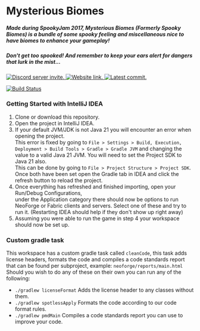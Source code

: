 <h1>Mysterious Biomes</h1>
<h5>Made during SpookyJam 2017, Mysterious Biomes (Formerly Spooky Biomes) is a bundle of some spooky feeling and miscellaneous nice to have biomes to enhance your gameplay!</h5>
<h5>Don't get too spooked! And remember to keep your ears alert for dangers that lurk in the mist...</h5>

<a href="https://discord.tophatcat.dev">
    <img src="https://img.shields.io/badge/Discord-CattusMods-brightgreen.svg?style=flat&logo=Discord" alt="Discord server invite."/>
</a>

<a href="https://tophatcat.dev/">
    <img src="https://img.shields.io/badge/Website-tophatcat.dev-brightgreen.svg?style=flat" alt="Website link."/>
</a>

<a href="https://github.com/kiris-mods/mysterious-biomes/commits/dev">
    <img src="https://img.shields.io/github/last-commit/kiris-mods/mysterious-biomes.svg" alt="Latest commit.">
</a>

[![Build Status](https://github.com/kiris-mods/mysterious-biomes/actions/workflows/build_status.yml/badge.svg)](https://github.com/kiris-mods/mysterious-biomes/actions/workflows/build_status.yml)

### Getting Started with IntelliJ IDEA

1. Clone or download this repository.
2. Open the project in IntelliJ IDEA.
3. If your default JVM/JDK is not Java 21 you will encounter an error when opening the project.  
   This error is fixed by going to `File > Settings > Build, Execution, Deployment > Build Tools > Gradle > Gradle JVM`
   and changing the value to a valid Java 21 JVM. You will need to set the Project SDK to Java 21 also.  
   This can be done by going to `File > Project Structure > Project SDK`.  
   Once both have been set open the Gradle tab in IDEA and click the refresh button to reload the project.
4. Once everything has refreshed and finished importing, open your Run/Debug Configurations,  
   under the Application category there should now be options to run NeoForge or Fabric clients and servers. Select one of these and try to run it. (Restarting IDEA should help if they don't show up right away)
5. Assuming you were able to run the game in step 4 your workspace should now be set up.  

### Custom gradle task
This workspace has a custom gradle task called ``cleanCode``, this task adds license headers, formats the code and compiles a code standards report that can be found per subproject, example: ``neoforge/reports/main.html``  
Should you wish to do any of these on their own you can run any of the following:  
- ``./gradlew licenseFormat`` Adds the license header to any classes without them.  
- ``./gradlew spotlessApply`` Formats the code according to our code format rules.  
- ``./gradlew pmdMain`` Compiles a code standards report you can use to improve your code.    
